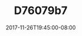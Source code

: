 ---
title: D76079b7
date: 2017-11-26T19:45:00-08:00
draft: false
location: Olympic Peninsula, WA
img_url: https://d17enza3bfujl8.cloudfront.net/d76079b7.jpg
original_fn: ""
tags:
- Olympic Peninsula, WA
- surfing

---